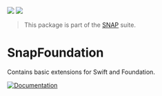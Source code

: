 <!-- Copy badges from SPI -->
[![](https://img.shields.io/endpoint?url=https%3A%2F%2Fswiftpackageindex.com%2Fapi%2Fpackages%2Fsimonnickel%2Fsnap-foundation%2Fbadge%3Ftype%3Dplatforms)](https://swiftpackageindex.com/simonnickel/snap-foundation)
[![](https://img.shields.io/endpoint?url=https%3A%2F%2Fswiftpackageindex.com%2Fapi%2Fpackages%2Fsimonnickel%2Fsnap-foundation%2Fbadge%3Ftype%3Dswift-versions)](https://swiftpackageindex.com/simonnickel/snap-foundation) 

> This package is part of the [SNAP](https://github.com/simonnickel/snap) suite.


# SnapFoundation

Contains basic extensions for Swift and Foundation.

[![Documentation][documentation badge]][documentation] 

[documentation]: https://swiftpackageindex.com/simonnickel/snap-foundation/main/documentation/snapfoundation
[documentation badge]: https://img.shields.io/badge/Documentation-DocC-blue
